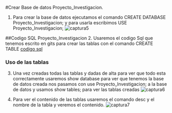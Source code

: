 #Crear Base de datos Proyecto_Investigacion.
1. Para crear la base de datos ejecutamos el comando CREATE DATABASE Proyecto_Investigacion; y para usarla escribimos USE Proyecto_Investigacion;
![captura5](C:\Users\adria\Desktop\dam\base\Creacion-Base-Datos\imagenes\captura5.jpg)


##Codigo SQL Proyecto_Investigacion
2. Usaremos el codigo Sql que tenemos escrito en gits para crear las tablas con el comando CREATE TABLE
[codigo sql](https://gist.github.com/adrianbaldonedo/7881acc2c3a644ab221ab3013a8e3caa#file-investigacion-sql)


### Uso de las tablas
3. Una vez creadas todas las tablas y dadas de alta para ver que todo esta correctamente usaremos show database para ver que tenemos la base de datos creada nos pasamos con use Proyecto_Investigacion; a la base de datos y usamos show tables; para ver las tablas creadas
![captura6](C:\Users\adria\Desktop\dam\base\Creacion-Base-Datos\imagenes\captura5.jpg)


4. Para ver el contenido de las tablas usaremos el comando desc y el nombre de la tabla y veremos el contenido.
![captura7](C:\Users\adria\Desktop\dam\base\Creacion-Base-Datos\imagenes\captura7.jpg)